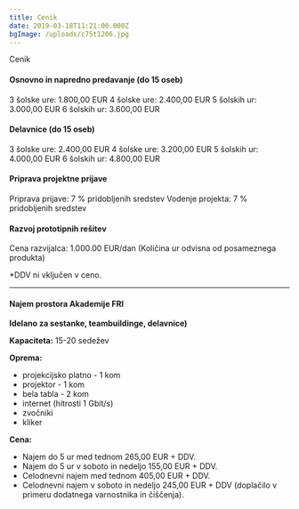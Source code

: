 ```yaml
---
title: Cenik
date: 2019-03-18T11:21:00.000Z
bgImage: /uploads/c75t1206.jpg
---
```

Cenik

#### Osnovno in napredno predavanje (do 15 oseb)

3 šolske ure: 1.800,00 EUR
4 šolske ure: 2.400,00 EUR
5 šolskih ur: 3.000,00 EUR
6 šolskih ur: 3.600,00 EUR

#### Delavnice (do 15 oseb)

3 šolske ure: 2.400,00 EUR
4 šolske ure: 3.200,00 EUR
5 šolskih ur: 4.000,00 EUR
6 šolskih ur: 4.800,00 EUR

#### Priprava projektne prijave

Priprava prijave: 7 % pridobljenih sredstev
Vodenje projekta: 7 % pridobljenih sredstev

#### Razvoj prototipnih rešitev

Cena razvijalca: 1.000.00 EUR/dan
(Količina ur odvisna od posameznega produkta)

*DDV ni vključen v ceno.

- - -

#### Najem prostora Akademije FRI

**Idelano za sestanke, teambuildinge, delavnice)** 

**Kapaciteta:** 15-20 sedežev

**Oprema:**

* projekcijsko platno - 1 kom
* projektor - 1 kom
* bela tabla - 2 kom
* internet (hitrosti 1 Gbit/s)
* zvočniki
* kliker

**Cena:**

* Najem do 5 ur med tednom 265,00 EUR + DDV.
* Najem do 5 ur v soboto in nedeljo 155,00 EUR + DDV.
* Celodnevni najem med tednom 405,00 EUR + DDV.
* Celodnevni najem v soboto in nedeljo 245,00 EUR + DDV (doplačilo v primeru dodatnega varnostnika in čiščenja).
